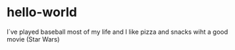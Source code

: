 # hello-world

I´ve played baseball most of my life and I like pizza and snacks wiht a good movie (Star Wars)
